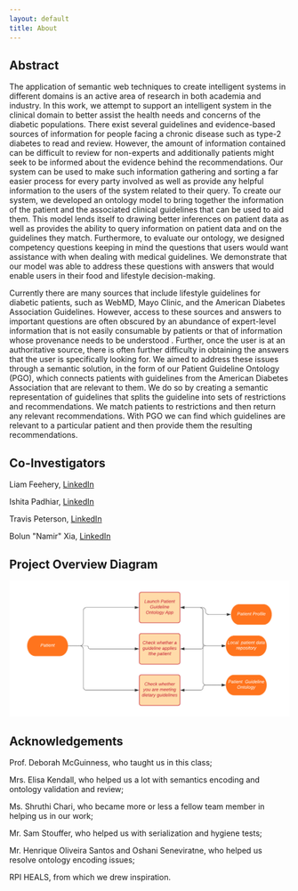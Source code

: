 ```yaml
---
layout: default
title: About
---
```


## Abstract
The application of  semantic web techniques to create intelligent systems in different domains is an  active area of research in both academia and industry. In this work, we attempt to support an intelligent system in the clinical domain  to better assist the health needs and concerns of the diabetic populations. There exist several guidelines and evidence-based sources of information for people facing a chronic disease such as type-2 diabetes to read and review. However, the amount of information contained can be difficult to review for non-experts and additionally patients might  seek to be informed about the evidence behind the recommendations. Our system can be used  to make such information gathering and sorting a far easier process for every party involved as well as provide any helpful information to the users of the system related to their query. To create our system, we developed an ontology model to bring together the information of the patient and the associated clinical guidelines that can be used to aid them. This model lends itself to drawing better inferences on patient data as well as provides the ability to query information on patient data and on the guidelines they match. Furthermore, to evaluate our ontology, we designed competency questions keeping in mind the questions that users would want assistance with when dealing with medical guidelines. We demonstrate that our model was able to address these questions with answers that would enable users in their food and lifestyle decision-making.

Currently there are many sources that include lifestyle guidelines for diabetic patients, such as WebMD, Mayo Clinic, and the American Diabetes Association Guidelines. However, access to these sources and answers to important questions are often obscured by an abundance of expert-level information that is not easily consumable by patients or that of information whose provenance needs to be understood . Further, once the user is at an authoritative source, there is often further difficulty in obtaining the answers that the user is specifically looking for. We aimed to address these issues  through  a semantic solution, in the form of our Patient Guideline Ontology (PGO), which connects patients with guidelines from the American Diabetes Association that are relevant to them.  We do so by creating a semantic representation of guidelines that splits the guideline into sets of restrictions and recommendations. We match patients to restrictions and then return any relevant recommendations. With PGO we can find which guidelines are relevant to a particular patient and then provide them the resulting recommendations.
## Co-Investigators
Liam Feehery, [LinkedIn](https://www.linkedin.com/in/liam-feehery-6b6a0b199/)


Ishita Padhiar, [LinkedIn](https://www.linkedin.com/in/ishita-padhiar-470183151/)


Travis Peterson, [LinkedIn](https://www.linkedin.com/in/travis-j-peterson/)


Bolun "Namir" Xia, [LinkedIn](https://www.linkedin.com/in/bolun-namir-xia-a1974399/)


## Project Overview Diagram
![Overview Diagram](images/ProjectDiagram.png)

## Acknowledgements
Prof. Deborah McGuinness, who taught us in this class;


Mrs. Elisa Kendall, who helped us a lot with semantics encoding and ontology validation and review;


Ms. Shruthi Chari, who became more or less a fellow team member in helping us in our work;


Mr. Sam Stouffer, who helped us with serialization and hygiene tests;


Mr. Henrique Oliveira Santos and Oshani Seneviratne, who helped us resolve ontology encoding issues;


RPI HEALS, from which we drew inspiration.

